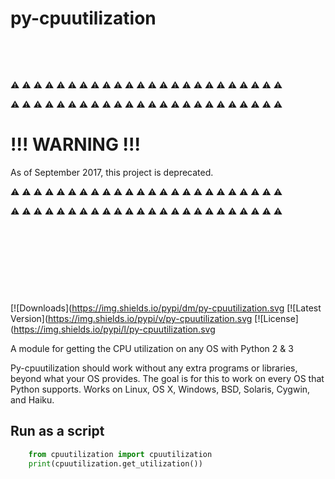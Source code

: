 py-cpuutilization
=================

 &nbsp;
 
 &nbsp;


:warning: :warning: :warning: :warning: :warning: :warning: :warning: :warning:
:warning: :warning: :warning: :warning: :warning: :warning: :warning: :warning:
:warning: :warning: :warning: :warning: :warning: :warning: :warning: :warning:

:warning: :warning: :warning: :warning: :warning: :warning: :warning: :warning:
:warning: :warning: :warning: :warning: :warning: :warning: :warning: :warning:
:warning: :warning: :warning: :warning: :warning: :warning: :warning: :warning:

!!! WARNING !!!
=========

As of September 2017, this project is deprecated.


 
 :warning: :warning: :warning: :warning: :warning: :warning: :warning: :warning:
 :warning: :warning: :warning: :warning: :warning: :warning: :warning: :warning:
 :warning: :warning: :warning: :warning: :warning: :warning: :warning: :warning:

:warning: :warning: :warning: :warning: :warning: :warning: :warning: :warning:
:warning: :warning: :warning: :warning: :warning: :warning: :warning: :warning:
:warning: :warning: :warning: :warning: :warning: :warning: :warning: :warning:
 
 &nbsp;
 
 &nbsp;
 
 &nbsp;
 
 &nbsp;

[![Downloads](https://img.shields.io/pypi/dm/py-cpuutilization.svg
[![Latest Version](https://img.shields.io/pypi/v/py-cpuutilization.svg
[![License](https://img.shields.io/pypi/l/py-cpuutilization.svg

A module for getting the CPU utilization on any OS with Python 2 & 3

Py-cpuutilization should work without any extra programs or libraries, beyond 
what your OS provides. The goal is for this to work on every OS that Python 
supports. Works on Linux, OS X, Windows, BSD, Solaris, Cygwin, and Haiku.

Run as a script
-----

~~~python
    from cpuutilization import cpuutilization
    print(cpuutilization.get_utilization())
~~~
